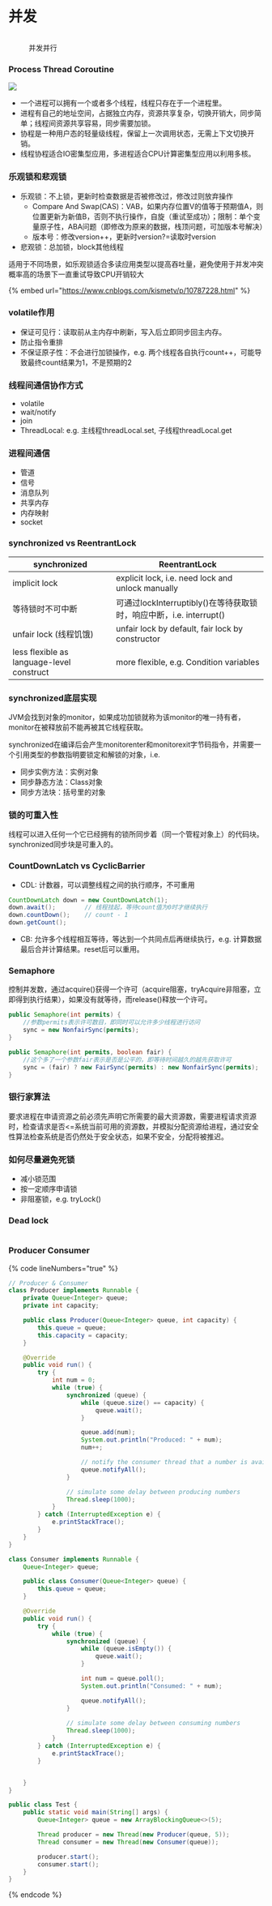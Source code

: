 # 并发

<figure><img src="../../.gitbook/assets/concurrent_and_parallel.png" alt=""><figcaption><p>并发并行</p></figcaption></figure>

### Process Thread Coroutine

![](../../.gitbook/assets/协程.jpeg)

* 一个进程可以拥有一个或者多个线程，线程只存在于一个进程里。
* 进程有自己的地址空间，占据独立内存，资源共享复杂，切换开销大，同步简单；线程间资源共享容易，同步需要加锁。
* 协程是一种用户态的轻量级线程，保留上一次调用状态，无需上下文切换开销。
* 线程协程适合IO密集型应用，多进程适合CPU计算密集型应用以利用多核。

### 乐观锁和悲观锁

* 乐观锁：不上锁，更新时检查数据是否被修改过，修改过则放弃操作
  * Compare And Swap(CAS)：VAB，如果内存位置V的值等于预期值A，则位置更新为新值B，否则不执行操作，自旋（重试至成功）；限制：单个变量原子性，ABA问题（即修改为原来的数据，栈顶问题，可加版本号解决）
  * 版本号：修改version++，更新时version?=读取时version
* 悲观锁：总加锁，block其他线程

适用于不同场景，如乐观锁适合多读应用类型以提高吞吐量，避免使用于并发冲突概率高的场景下一直重试导致CPU开销较大

{% embed url="https://www.cnblogs.com/kismetv/p/10787228.html" %}

### volatile作用

* 保证可见行：读取前从主内存中刷新，写入后立即同步回主内存。
* 防止指令重排
* 不保证原子性：不会进行加锁操作，e.g. 两个线程各自执行count++，可能导致最终count结果为1，不是预期的2

### 线程间通信协作方式

* volatile
* wait/notify
* join
* ThreadLocal: e.g. 主线程threadLocal.set, 子线程threadLocal.get

### 进程间通信

* 管道
* 信号
* 消息队列
* 共享内存
* 内存映射
* socket

### synchronized vs ReentrantLock

| synchronized                              | ReentrantLock                                       |
| ----------------------------------------- | --------------------------------------------------- |
| implicit lock                             | explicit lock, i.e. need lock and unlock manually   |
| 等待锁时不可中断                                  | 可通过lockInterruptibly()在等待获取锁时，响应中断，i.e. interrupt() |
| unfair lock (线程饥饿)                        | unfair lock by default, fair lock by constructor    |
| less flexible as language-level construct | more flexible, e.g. Condition variables             |

### synchronized底层实现

JVM会找到对象的monitor，如果成功加锁就称为该monitor的唯一持有者，monitor在被释放前不能再被其它线程获取。

synchronized在编译后会产生monitorenter和monitorexit字节码指令，并需要一个引用类型的参数指明要锁定和解锁的对象，i.e.

* 同步实例方法：实例对象
* 同步静态方法：Class对象
* 同步方法块：括号里的对象

### 锁的可重入性

线程可以进入任何一个它已经拥有的锁所同步着（同一个管程对象上）的代码块。synchronized同步块是可重入的。

### CountDownLatch vs CyclicBarrier

* CDL: 计数器，可以调整线程之间的执行顺序，不可重用

```java
CountDownLatch down = new CountDownLatch(1);
down.await();        // 线程挂起，等待count值为0时才继续执行
down.countDown();    // count - 1
down.getCount();
```

* CB: 允许多个线程相互等待，等达到一个共同点后再继续执行，e.g. 计算数据最后合并计算结果。reset后可以重用。

### Semaphore

控制并发数，通过acquire()获得一个许可（acquire阻塞，tryAcquire非阻塞，立即得到执行结果），如果没有就等待，而release()释放一个许可。

```java
public Semaphore(int permits) {
    //参数permits表示许可数目，即同时可以允许多少线程进行访问
    sync = new NonfairSync(permits);
}

public Semaphore(int permits, boolean fair) {    
    //这个多了一个参数fair表示是否是公平的，即等待时间越久的越先获取许可    
    sync = (fair) ? new FairSync(permits) : new NonfairSync(permits);
}
```

### 银行家算法

要求进程在申请资源之前必须先声明它所需要的最大资源数，需要进程请求资源时，检查请求是否<=系统当前可用的资源数，并模拟分配资源给进程，通过安全性算法检查系统是否仍然处于安全状态，如果不安全，分配将被推迟。

### 如何尽量避免死锁

* 减小锁范围
* 按一定顺序申请锁
* 非阻塞锁，e.g. tryLock()

### Dead lock

```java


```

### Producer Consumer

{% code lineNumbers="true" %}
```java
// Producer & Consumer
class Producer implements Runnable {
	private Queue<Integer> queue;
	private int capacity;

	public class Producer(Queue<Integer> queue, int capacity) {
		this.queue = queue;
		this.capacity = capacity;
	}

	@Override
	public void run() {
		try {
		  	int num = 0;
			while (true) {
				synchronized (queue) {
					while (queue.size() == capacity) {
						queue.wait();
					}

					queue.add(num);
					System.out.println("Produced: " + num);
					num++;

					// notify the consumer thread that a number is avail
					queue.notifyAll(); 				
				}

				// simulate some delay between producing numbers
				Thread.sleep(1000);
			}
		} catch (InterruptedException e) {
			e.printStackTrace();
		}
	}
}

class Consumer implements Runnable {
	Queue<Integer> queue;

	public class Consumer(Queue<Integer> queue) {
		this.queue = queue;
	}

	@Override
	public void run() {
		try {
			while (true) {
				synchronized (queue) {
					while (queue.isEmpty()) {
						queue.wait();
					}

					int num = queue.poll();
					System.out.println("Consumed: " + num);

					queue.notifyAll();
				}
				
				// simulate some delay between consuming numbers
				Thread.sleep(1000);
			}
		} catch (InterruptedException e) {
			e.printStackTrace();
		}


	}
}

public class Test {
	public static void main(String[] args) {
		Queue<Integer> queue = new ArrayBlockingQueue<>(5);

		Thread producer = new Thread(new Producer(queue, 5));
		Thread consumer = new Thread(new Consumer(queue));

		producer.start();
		consumer.start();
	}
}
```
{% endcode %}
